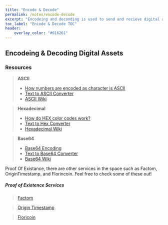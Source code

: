 ```yaml
---
title: "Encode & Decode"
permalink: /notes/encode-decode
excerpt: "Encodeing and deconding is used to send and recieve digital assets."
toc_label: "Encode & Decode TOC"
header:
    overlay_color: "#616261"
---
```


## Encodeing & Decoding Digital Assets

### Resources
<blockquote>
<p><strong>ASCII</strong>  </p>
<ul>
<li><a target="_blank" href="http://www.asciitable.com/">How numbers are encoded as character is ASCII</a></li>
<li><a target="_blank" href="http://www.unit-conversion.info/texttools/ascii/">Text to ASCII Converter</a></li>
<li><a target="_blank" href="https://en.wikipedia.org/wiki/ASCII">ASCII Wiki</a></li>
</ul>
</blockquote>
<blockquote>
<p><strong>Hexadecimal</strong></p>
<ul>
<li><a target="_blank" href="https://www.youtube.com/watch?v=c56x1aj2CPA">How do HEX color codes work?</a></li>
<li><a target="_blank" href="http://www.convertstring.com/EncodeDecode/HexEncode">Text to Hex Converter</a></li>
<li><a target="_blank" href="https://en.wikipedia.org/wiki/Hexadecimal">Hexadecimal Wiki</a></li>
</ul>
</blockquote>
<blockquote>
<p><strong>Base64</strong></p>
<ul>
<li><a target="_blank" href="https://developer.mozilla.org/en-US/docs/Web/API/WindowBase64/Base64_encoding_and_decoding">Base64 Encoding</a></li>
<li><a target="_blank" href="https://www.base64encode.org/">Text to Base64 Converter</a></li>
<li><a target="_blank" href="https://en.wikipedia.org/wiki/Base64">Base64 Wiki</a></li>
</ul>
</blockquote>


<p>Proof Of Existance, there are other services in the space such as Factom, OriginTimestamp, and Florincoin. Feel free to check some of these out!</p>
<h5 id="proof-of-existence-services">Proof of Existence Services</h5>
<blockquote>
<p><a target="_blank" href="http://factom.org/">Factom</a></p>
</blockquote>
<blockquote>
<p><a target="_blank" href="http://www.originstamp.org/">Origin Timestamp</a></p>
</blockquote>
<blockquote>
<p><a target="_blank" href="http://florincoin.org/">Floricoin</a></p>
</blockquote>
